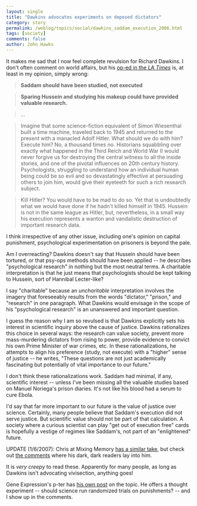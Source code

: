 ```yaml
---
layout: single 
title: "Dawkins advocates experiments on deposed dictators" 
category: story
permalink: /weblog/topics/social/dawkins_saddam_execution_2006.html
tags: [society] 
comments: false 
author: John Hawks 
---
```



<p>
It makes me sad that I now feel complete revulsion for Richard Dawkins. I don't often comment on world affairs, but his <a href="http://www.latimes.com/news/opinion/commentary/la-oe-dawkins4jan04,0,5577883.story">op-ed in the <i>LA Times</i></a> is, at least in my opinion, simply wrong:
</p>

<blockquote><b>Saddam should have been studied, not executed</b></blockquote>

<blockquote><b>Sparing Hussein and studying his makeup could have provided valuable research.</b></blockquote>

<blockquote>...</blockquote>

<blockquote>Imagine that some science-fiction equivalent of Simon Wiesenthal built a time machine, traveled back to 1945 and returned to the present with a manacled Adolf Hitler. What should we do with him? Execute him? No, a thousand times no. Historians squabbling over exactly what happened in the Third Reich and World War II would never forgive us for destroying the central witness to all the inside stories, and one of the pivotal influences on 20th century history. Psychologists, struggling to understand how an individual human being could be so evil and so devastatingly effective at persuading others to join him, would give their eyeteeth for such a rich research subject. </blockquote>

<blockquote>Kill Hitler? You would have to be mad to do so. Yet that is undoubtedly what we would have done if he hadn't killed himself in 1945. Hussein is not in the same league as Hitler, but, nevertheless, in a small way his execution represents a wanton and vandalistic destruction of important research data.</blockquote>

<p>
I think irrespective of any other issue, including one's opinion on capital punishment, psychological experimentation on prisoners is beyond the pale. 
</p>

<p>
Am I overreacting? Dawkins doesn't say that Hussein should have been tortured, or that psy-ops methods should have been applied -- he describes "psychological research" in nothing but the most neutral terms. A charitable interpretation is that he just means that psychologists should be kept talking to Hussein, sort of Hannibal Lecter-like? 
</p>

<p>
I say "charitable" because an <i>uncharitable</i> interpretation involves the imagery that foreseeably results from the words "dictator," "prison," and "research" in one paragraph. What Dawkins would envisage in the scope of his "psychological research" is an unanswered and important question. 
</p>

<p>
I guess the reason why I am so revulsed is that Dawkins explicitly sets his interest in scientific inquiry above the cause of justice. Dawkins rationalizes this choice in several ways: the research can value society, prevent more mass-murdering dictators from rising to power, provide evidence to convict his own Prime Minister of war crimes, etc. In these rationalizations, he attempts to align his preference (study, not execute) with a "higher" sense of justice -- he writes, "These questions are not just academically fascinating but potentially of vital importance to our future." 
</p>

<p>
I don't think these rationalizations work. Saddam had minimal, if any, scientific interest -- unless I've been missing all the valuable studies based on Manuel Noriega's prison diaries. It's not like his blood had a serum to cure Ebola. 
</p>

<p>
I'd say that far more important to our future is the value of justice over science. Certainly, many people believe that Saddam's execution did not serve justice. But scientific value should not be part of that calculation. A society where a curious scientist can play "get out of execution free" cards is hopefully a vestige of regimes like Saddam's, not part of an "enlightened" future. 
</p>

<p>
UPDATE (1/6/2007): Chris at Mixing Memory <a href="http://scienceblogs.com/mixingmemory/2007/01/where_rampant_scientism_takes.php">has a similar take</a>, but check out <a href="http://scienceblogs.com/mixingmemory/2007/01/where_rampant_scientism_takes.php#comments">the comments</a> where his dark, dark readers lay into him. 
</p>

<p>
It is <i>very creepy</i> to read these. Apparently for many people, as long as Dawkins isn't advocating vivisection, anything goes!
</p>

<p>
Gene Expression's p-ter has <a href="http://www.gnxp.com/blog/2007/01/richard-dawkins-eats-small-children.php">his own post</a> on the topic. He offers a thought experiment -- should science run randomized trials on punishments? -- and I show up in the comments. 
</p>

